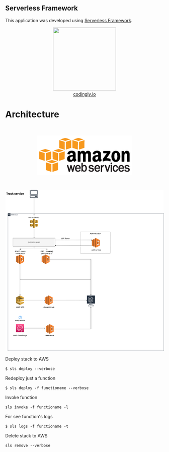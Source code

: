 ## Serverless Framework

This application was developed using [Serverless Framework](https://www.serverless.com/).

<p align="center">
  <img src="https://codingly-assets.s3-eu-west-1.amazonaws.com/Codingly+Logo.png" width="200px" height="200px"/>
  </br>
  <a href="https://codingly.io">codingly.io</a>
  <br/>
</p>

# Architecture #

<br/>
<p align="center">
  <img src="https://raw.githubusercontent.com/igormgomes/track-service/master/aws.png">
</p>
<br/>

![image info](./draw.png)

Deploy stack to AWS
```
$ sls deploy --verbose
```

Redeploy just a function
```
$ sls deploy -f functioname --verbose
```

Invoke function
```
sls invoke -f functioname -l
```

For see function's logs
```
$ sls logs -f functioname -t 
```

Delete stack to AWS
```
sls remove --verbose
```
